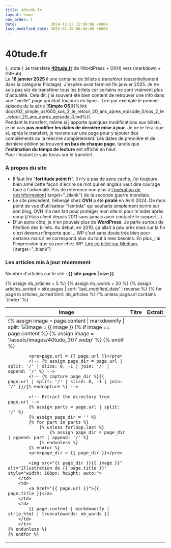 ```yaml
---
title: 40tude.fr
layout: home
nav_order: 1
date:               2024-12-25 12:00:00 +0000
last_modified_date: 2025-01-15 08:00:00 +0000
---
```



# 40tude.fr 

{: .note }
Je transfère [**40tude.fr**](https://www.40tude.fr/) de (WordPress + OVH) vers (markdown + GitHub).  
Le **16 janvier 2025** il une centaine de billets à transférer (essentiellement dans la catégorie Pilotage). J'espère avoir terminé fin janvier 2025. Je ne suis pas sûr de transférer tous les billets car certains ne sont vraiment plus d'actualité. Cela dit, j'ai souvent été bien content de retrouver une info dans une "vieille" page qui était toujours en ligne... Lire par exemple le premier épisode de la série [**Simple OS**]({%link docs/02_simple_os/000_sos_2_le_retour_20_ans_apres_episode_0/sos_2_le_retour_20_ans_apres_episode_0.md%}).     
Pendant le transfert, même si j'apporte quelques modifications aux billets, je ne vais **pas modifier les dates de dernière mise à jour**. Je ne le ferai que si, après le transfert, je reviens sur une page pour y ajouter des compléments ou la réécrire complètement. Les dates de première et de dernière édition se trouvent **en bas de chaque page**, tandis que **l'estimation du temps de lecture** est affiché en haut.  
Pour l'instant je suis focus sur le transfert.

### À propos du site   
* Il faut lire "**fortitude point fr**". Il n'y a pas de sens caché, j'ai toujours bien aimé cette façon d'écrire ce mot qui en anglais veut dire courage face à l'adversité. Pas de référence non plus à [l'opération de désinformation](https://fr.wikipedia.org/wiki/Op%C3%A9ration_Fortitude){:target="_blank"} de la seconde guerre mondiale.  
* Le site précédent, hébergé chez **OVH** a été **piraté** en Avril 2024. De mon point de vue d'utilisateur "lambda" qui souhaite simplement écrire sur son blog, OVH n'a rien fait pour protéger mon site ni pour m'aider après coup (j'étais client depuis 2011 sans jamais avoir contacté le support...).
* D'un autre côté, je n'en pouvais plus de **WordPress**. Je parle surtout de l'édition des billets. Au début, en 2010, ça allait à peu près mais sur la fin c'est devenu n'importe quoi...  WP c'est sans doute très bien pour certains mais il ne correspond plus du tout à mes besoins. En plus, j'ai l'impression que ça pue chez WP. [Lire ce billet sur Medium.](https://medium.com/notes-and-theories/this-man-controls-40-of-the-internet-and-its-a-problem-1b37a66e6185){:target="_blank"}




### Les articles mis à jour récemment 

Nombre d'articles sur le site : **{{ site.pages | size }}**

<table>
  <thead>
    <tr>
      <th>Image</th>
      <th>Titre</th>
      <th>Extrait</th>
    </tr>
  </thead>
  <tbody>
    {% assign nb_articles = 5 %}
    {% assign nb_words = 20 %}
    {% assign articles_sorted = site.pages | sort: 'last_modified_date' | reverse %}
    {% for page in articles_sorted limit: nb_articles %}
    {% unless page.url contains '/index' %}
        <tr>
        <td>
            {% assign image = page.content | markdownify | split: '<img src="' | last | split: '"' | first %}
            {% assign image = image | slice: 2, image.size %}
            <pre>image = {{ image }}</pre>
            {% if image == page.content %} 
                {% assign image = '/assets/images/40tude_307.webp' %}
            {% endif %}

            <pre>page.url = {{ page.url }}</pre>
            <!-- {% assign page_dir = page.url | split: '/' | slice: 0, -1 | join: '/' | append: '/' %} -->
            <!-- {% capture page_dir %}{{ page.url | split: '/' | slice: 0, -1 | join: '/' }}/{% endcapture %} -->

            <!-- Extract the directory from page.url --> 
            {% assign parts = page.url | split: '/' %} 
            {% assign page_dir = '' %} 
            {% for part in parts %} 
                {% unless forloop.last %} 
                    {% assign page_dir = page_dir | append: part | append: '/' %} 
                {% endunless %} 
            {% endfor %}
            <pre>page_dir = {{ page_dir }}</pre>
            
            <img src="{{ page_dir }}{{ image }}" alt="Illustration de {{ page.title }}" style="width: 100px; height: auto;">
        </td>
        <td>
            <a href="{{ page.url }}">{{ page.title }}</a>
        </td>
        <td>
            {{ page.content | markdownify | strip_html | truncatewords: nb_words }}
        </td>
        </tr>
    {% endunless %}
    {% endfor %}
  </tbody>
</table>



